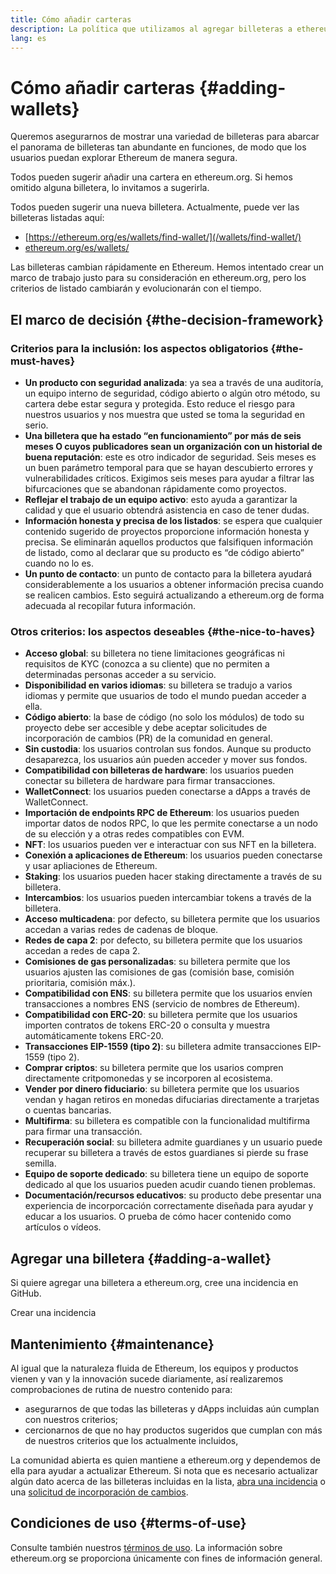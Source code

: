 ```yaml
---
title: Cómo añadir carteras
description: La política que utilizamos al agregar billeteras a ethereum.org
lang: es
---
```


# Cómo añadir carteras {#adding-wallets}

Queremos asegurarnos de mostrar una variedad de billeteras para abarcar el panorama de billeteras tan abundante en funciones, de modo que los usuarios puedan explorar Ethereum de manera segura.

Todos pueden sugerir añadir una cartera en ethereum.org. Si hemos omitido alguna billetera, lo invitamos a sugerirla.

Todos pueden sugerir una nueva billetera. Actualmente, puede ver las billeteras listadas aquí:

- [https://ethereum.org/es/wallets/find-wallet/](/wallets/find-wallet/)
- [ethereum.org/es/wallets/](/wallets/)

Las billeteras cambian rápidamente en Ethereum. Hemos intentado crear un marco de trabajo justo para su consideración en ethereum.org, pero los criterios de listado cambiarán y evolucionarán con el tiempo.

## El marco de decisión {#the-decision-framework}

### Criterios para la inclusión: los aspectos obligatorios {#the-must-haves}

- **Un producto con seguridad analizada**: ya sea a través de una auditoría, un equipo interno de seguridad, código abierto o algún otro método, su cartera debe estar segura y protegida. Esto reduce el riesgo para nuestros usuarios y nos muestra que usted se toma la seguridad en serio.
- **Una billetera que ha estado “en funcionamiento” por más de seis meses O cuyos publicadores sean un organización con un historial de buena reputación**: este es otro indicador de seguridad. Seis meses es un buen parámetro temporal para que se hayan descubierto errores y vulnerabilidades críticos. Exigimos seis meses para ayudar a filtrar las bifurcaciones que se abandonan rápidamente como proyectos.
- **Reflejar el trabajo de un equipo activo**: esto ayuda a garantizar la calidad y que el usuario obtendrá asistencia en caso de tener dudas.
- **Información honesta y precisa de los listados**: se espera que cualquier contenido sugerido de proyectos proporcione información honesta y precisa. Se eliminarán aquellos productos que falsifiquen información de listado, como al declarar que su producto es “de código abierto” cuando no lo es.
- **Un punto de contacto**: un punto de contacto para la billetera ayudará considerablemente a los usuarios a obtener información precisa cuando se realicen cambios. Esto seguirá actualizando a ethereum.org de forma adecuada al recopilar futura información.

### Otros criterios: los aspectos deseables {#the-nice-to-haves}

- **Acceso global**: su billetera no tiene limitaciones geográficas ni requisitos de KYC (conozca a su cliente) que no permiten a determinadas personas acceder a su servicio.
- **Disponibilidad en varios idiomas**: su billetera se tradujo a varios idiomas y permite que usuarios de todo el mundo puedan acceder a ella.
- **Código abierto**: la base de código (no solo los módulos) de todo su proyecto debe ser accesible y debe aceptar solicitudes de incorporación de cambios (PR) de la comunidad en general.
- **Sin custodia**: los usuarios controlan sus fondos. Aunque su producto desaparezca, los usuarios aún pueden acceder y mover sus fondos.
- **Compatibilidad con billeteras de hardware**: los usuarios pueden conectar su billetera de hardware para firmar transacciones.
- **WalletConnect**: los usuarios pueden conectarse a dApps a través de WalletConnect.
- **Importación de endpoints RPC de Ethereum**: los usuarios pueden importar datos de nodos RPC, lo que les permite conectarse a un nodo de su elección y a otras redes compatibles con EVM.
- **NFT**: los usuarios pueden ver e interactuar con sus NFT en la billetera.
- **Conexión a aplicaciones de Ethereum**: los usuarios pueden conectarse y usar apliaciones de Ethereum.
- **Staking**: los usuarios pueden hacer staking directamente a través de su billetera.
- **Intercambios**: los usuarios pueden intercambiar tokens a través de la billetera.
- **Acceso multicadena**: por defecto, su billetera permite que los usuarios accedan a varias redes de cadenas de bloque.
- **Redes de capa 2**: por defecto, su billetera permite que los usuarios accedan a redes de capa 2.
- **Comisiones de gas personalizadas**: su billetera permite que los usuarios ajusten las comisiones de gas (comisión base, comisión prioritaria, comisión máx.).
- **Compatibilidad con ENS**: su billetera permite que los usuarios envíen transacciones a nombres ENS (servicio de nombres de Ethereum).
- **Compatibilidad con ERC-20**: su billetera permite que los usuarios importen contratos de tokens ERC-20 o consulta y muestra automáticamente tokens ERC-20.
- **Transacciones EIP-1559 (tipo 2)**: su billetera admite transacciones EIP-1559 (tipo 2).
- **Comprar criptos**: su billetera permite que los usarios compren directamente critpomonedas y se incorporen al ecosistema.
- **Vender por dinero fiduciario**: su billetera permite que los usuarios vendan y hagan retiros en monedas difuciarias directamente a trarjetas o cuentas bancarias.
- **Multifirma**: su billetera es compatible con la funcionalidad multifirma para firmar una transacción.
- **Recuperación social**: su billetera admite guardianes y un usuario puede recuperar su billetera a través de estos guardianes si pierde su frase semilla.
- **Equipo de soporte dedicado**: su billetera tiene un equipo de soporte dedicado al que los usuarios pueden acudir cuando tienen problemas.
- **Documentación/recursos educativos**: su producto debe presentar una experiencia de incorporcación correctamente diseñada para ayudar y educar a los usuarios. O prueba de cómo hacer contenido como artículos o vídeos.

## Agregar una billetera {#adding-a-wallet}

Si quiere agregar una billetera a ethereum.org, cree una incidencia en GitHub.

<ButtonLink to="https://github.com/ethereum/ethereum-org-website/issues/new?assignees=&labels=wallet+%3Apurse%3A&template=suggest_wallet.yaml">
  Crear una incidencia
</ButtonLink>

## Mantenimiento {#maintenance}

Al igual que la naturaleza fluida de Ethereum, los equipos y productos vienen y van y la innovación sucede diariamente, así realizaremos comprobaciones de rutina de nuestro contenido para:

- asegurarnos de que todas las billeteras y dApps incluidas aún cumplan con nuestros criterios;
- cercionarnos de que no hay productos sugeridos que cumplan con más de nuestros criterios que los actualmente incluidos,

La comunidad abierta es quien mantiene a ethereum.org y dependemos de ella para ayudar a actualizar Ethereum. Si nota que es necesario actualizar algún dato acerca de las billeteras incluidas en la lista, [abra una incidencia](https://github.com/ethereum/ethereum-org-website/issues/new?assignees=&labels=wallet+%3Apurse%3A&template=suggest_wallet.yaml) o una [solicitud de incorporación de cambios](https://github.com/ethereum/ethereum-org-website/pulls).

## Condiciones de uso {#terms-of-use}

Consulte también nuestros [términos de uso](/terms-of-use/). La información sobre ethereum.org se proporciona únicamente con fines de información general.
